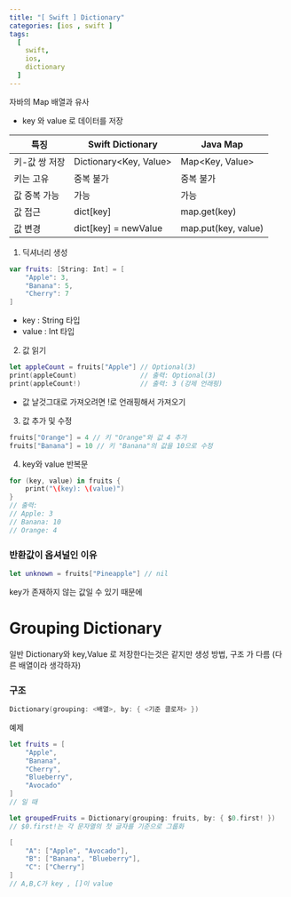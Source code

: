 ```yaml
---
title: "[ Swift ] Dictionary"
categories: [ios , swift ]
tags:
  [
    swift,
    ios,
    dictionary
  ] 
---
```


자바의 Map 배열과 유사
* key 와 value 로 데이터를 저장

|특징|Swift Dictionary|Java Map|
|------|---|---|
|키-값 쌍 저장|Dictionary<Key, Value>|Map<Key, Value>|
|키는 고유|중복 불가|중복 불가|
|값 중복 가능|가능|가능|
|값 접근|dict[key]|map.get(key)|
|값 변경|dict[key] = newValue|map.put(key, value)|

1. 딕셔너리 생성
```swift
var fruits: [String: Int] = [
    "Apple": 3,
    "Banana": 5,
    "Cherry": 7
]
```
* key : String 타입
* value : Int 타입

2. 값 읽기
```swift
let appleCount = fruits["Apple"] // Optional(3)
print(appleCount)                // 출력: Optional(3)
print(appleCount!)               // 출력: 3 (강제 언래핑)
```
* 값 날것그대로 가져오려면 !로 언래핑해서 가져오기

3. 값 추가 및 수정
```swift
fruits["Orange"] = 4 // 키 "Orange"와 값 4 추가
fruits["Banana"] = 10 // 키 "Banana"의 값을 10으로 수정
```

4. key와 value 반복문
```swift
for (key, value) in fruits {
    print("\(key): \(value)")
}
// 출력:
// Apple: 3
// Banana: 10
// Orange: 4
```

### 반환값이 옵셔널인 이유
```swift
let unknown = fruits["Pineapple"] // nil
```
key가 존재하지 않는 값일 수 있기 때문에

# Grouping Dictionary

일반 Dictionary와 key,Value 로 저장한다는것은 같지만 생성 방법, 구조 가 다름 (다른 배열이라 생각하자)

### 구조

```swift
Dictionary(grouping: <배열>, by: { <기준 클로저> })
```

예제
```swift
let fruits = [
    "Apple",
    "Banana",
    "Cherry",
    "Blueberry",
    "Avocado"
]
// 일 때 

let groupedFruits = Dictionary(grouping: fruits, by: { $0.first! })
// $0.first!는 각 문자열의 첫 글자를 기준으로 그룹화
```

```swift
[
    "A": ["Apple", "Avocado"],
    "B": ["Banana", "Blueberry"],
    "C": ["Cherry"]
]
// A,B,C가 key , []이 value
```
